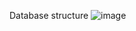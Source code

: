 Database structure
![image](https://user-images.githubusercontent.com/30046232/180787434-90a18ed3-5cb8-4389-93b4-c2f018bcee38.png)
